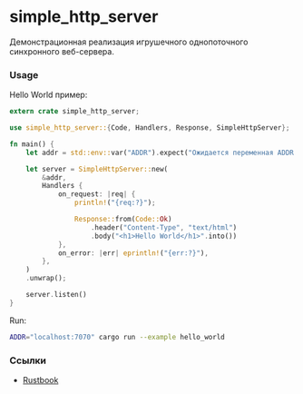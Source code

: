 # simple_http_server

Демонстрационная реализация игрушечного однопоточного синхронного веб-сервера. 

### Usage

Hello World пример:
```rust
extern crate simple_http_server;

use simple_http_server::{Code, Handlers, Response, SimpleHttpServer};

fn main() {
    let addr = std::env::var("ADDR").expect("Ожидается переменная ADDR!");

    let server = SimpleHttpServer::new(
        &addr,
        Handlers {
            on_request: |req| {
                println!("{req:?}");

                Response::from(Code::Ok)
                    .header("Content-Type", "text/html")
                    .body("<h1>Hello World</h1>".into())
            },
            on_error: |err| eprintln!("{err:?}"),
        },
    )
    .unwrap();

    server.listen()
}
```

Run:
```bash
ADDR="localhost:7070" cargo run --example hello_world
```

### Ссылки

* [Rustbook](https://doc.rust-lang.org/book/ch20-00-final-project-a-web-server.html)
